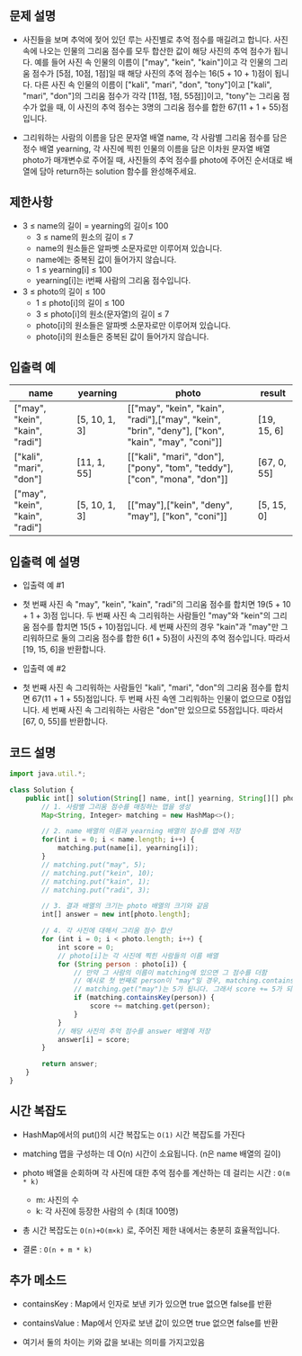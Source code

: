 ## 문제 설명

- 사진들을 보며 추억에 젖어 있던 루는 사진별로 추억 점수를 매길려고 합니다.
  사진 속에 나오는 인물의 그리움 점수를 모두 합산한 값이 해당 사진의 추억 점수가 됩니다.
  예를 들어 사진 속 인물의 이름이 ["may", "kein", "kain"]이고 각 인물의 그리움 점수가 [5점, 10점, 1점]일 때 해당 사진의 추억 점수는 16(5 + 10 + 1)점이 됩니다.
  다른 사진 속 인물의 이름이 ["kali", "mari", "don", "tony"]이고 ["kali", "mari", "don"]의 그리움 점수가 각각 [11점, 1점, 55점]]이고, "tony"는 그리움 점수가 없을 때,
  이 사진의 추억 점수는 3명의 그리움 점수를 합한 67(11 + 1 + 55)점입니다.

- 그리워하는 사람의 이름을 담은 문자열 배열 name, 각 사람별 그리움 점수를 담은 정수 배열 yearning,
  각 사진에 찍힌 인물의 이름을 담은 이차원 문자열 배열 photo가 매개변수로 주어질 때,
  사진들의 추억 점수를 photo에 주어진 순서대로 배열에 담아 return하는 solution 함수를 완성해주세요.

## 제한사항

- 3 ≤ name의 길이 = yearning의 길이≤ 100
  - 3 ≤ name의 원소의 길이 ≤ 7
  - name의 원소들은 알파벳 소문자로만 이루어져 있습니다.
  - name에는 중복된 값이 들어가지 않습니다.
  - 1 ≤ yearning[i] ≤ 100
  - yearning[i]는 i번째 사람의 그리움 점수입니다.
- 3 ≤ photo의 길이 ≤ 100
  - 1 ≤ photo[i]의 길이 ≤ 100
  - 3 ≤ photo[i]의 원소(문자열)의 길이 ≤ 7
  - photo[i]의 원소들은 알파벳 소문자로만 이루어져 있습니다.
  - photo[i]의 원소들은 중복된 값이 들어가지 않습니다.

## 입출력 예

| name                            | yearning      | photo                                                                                             | result      |
| ------------------------------- | ------------- | ------------------------------------------------------------------------------------------------- | ----------- |
| ["may", "kein", "kain", "radi"] | [5, 10, 1, 3] | [["may", "kein", "kain", "radi"],["may", "kein", "brin", "deny"], ["kon", "kain", "may", "coni"]] | [19, 15, 6] |
| ["kali", "mari", "don"]         | [11, 1, 55]   | [["kali", "mari", "don"], ["pony", "tom", "teddy"], ["con", "mona", "don"]]                       | [67, 0, 55] |
| ["may", "kein", "kain", "radi"] | [5, 10, 1, 3] | [["may"],["kein", "deny", "may"], ["kon", "coni"]]                                                | [5, 15, 0]  |

## 입출력 예 설명

- 입출력 예 #1

- 첫 번째 사진 속 "may", "kein", "kain", "radi"의 그리움 점수를 합치면 19(5 + 10 + 1 + 3)점 입니다.
  두 번째 사진 속 그리워하는 사람들인 "may"와 "kein"의 그리움 점수를 합치면 15(5 + 10)점입니다.
  세 번째 사진의 경우 "kain"과 "may"만 그리워하므로 둘의 그리움 점수를 합한 6(1 + 5)점이 사진의 추억 점수입니다. 따라서 [19, 15, 6]을 반환합니다.

- 입출력 예 #2

- 첫 번째 사진 속 그리워하는 사람들인 "kali", "mari", "don"의 그리움 점수를 합치면 67(11 + 1 + 55)점입니다.
  두 번째 사진 속엔 그리워하는 인물이 없으므로 0점입니다. 세 번째 사진 속 그리워하는 사람은 "don"만 있으므로 55점입니다. 따라서 [67, 0, 55]를 반환합니다.

## 코드 설명

```jsx
import java.util.*;

class Solution {
    public int[] solution(String[] name, int[] yearning, String[][] photo) {
        // 1. 사람별 그리움 점수를 매칭하는 맵을 생성
        Map<String, Integer> matching = new HashMap<>();

        // 2. name 배열의 이름과 yearning 배열의 점수를 맵에 저장
        for(int i = 0; i < name.length; i++) {
            matching.put(name[i], yearning[i]);
        }
        // matching.put("may", 5);
        // matching.put("kein", 10);
        // matching.put("kain", 1);
        // matching.put("radi", 3);

        // 3. 결과 배열의 크기는 photo 배열의 크기와 같음
        int[] answer = new int[photo.length];

        // 4. 각 사진에 대해서 그리움 점수 합산
        for (int i = 0; i < photo.length; i++) {
            int score = 0;
            // photo[i]는 각 사진에 찍힌 사람들의 이름 배열
            for (String person : photo[i]) {
                // 만약 그 사람의 이름이 matching에 있으면 그 점수를 더함
                // 예시로 첫 번째로 person이 "may"일 경우, matching.containsKey("may")가 true가 되고,
                // matching.get("may")는 5가 됩니다. 그래서 score += 5가 되어 score에 5가 더해집니다.
                if (matching.containsKey(person)) {
                    score += matching.get(person);
                }
            }
            // 해당 사진의 추억 점수를 answer 배열에 저장
            answer[i] = score;
        }

        return answer;
    }
}
```

## 시간 복잡도

- HashMap에서의 put()의 시간 복잡도는 `O(1)` 시간 복잡도를 가진다
- matching 맵을 구성하는 데 O(n) 시간이 소요됩니다. (n은 name 배열의 길이)

- photo 배열을 순회하며 각 사진에 대한 추억 점수를 계산하는 데 걸리는 시간 : `O(m * k)`
  - m: 사진의 수
  - k: 각 사진에 등장한 사람의 수 (최대 100명)
- 총 시간 복잡도는 `O(n)+O(m×k)` 로, 주어진 제한 내에서는 충분히 효율적입니다.

- 결론 : `O(n + m * k)`

## 추가 메소드

- containsKey : Map에서 인자로 보낸 키가 있으면 true 없으면 false를 반환
- containsValue : Map에서 인자로 보낸 값이 있으면 true 없으면 false를 반환

- 여기서 둘의 차이는 키와 값을 보내는 의미를 가지고있음
